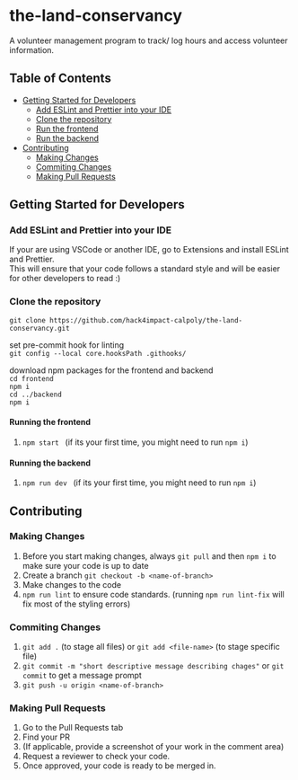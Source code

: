 # the-land-conservancy
A volunteer management program to track/ log hours and access volunteer information.

## Table of Contents
- [Getting Started for Developers](#getting-started-for-developers)
  - [Add ESLint and Prettier into your IDE](#add-eslint-and-prettier-into-your-ide)
  - [Clone the repository](#clone-the-repository)
  - [Run the frontend](#running-the-frontend)
  - [Run the backend](#running-the-backend)
- [Contributing](#contributing)
  - [Making Changes](#making-changes)
  - [Commiting Changes](#commiting-changes)
  - [Making Pull Requests](#making-pull-requests)

  
## Getting Started for Developers 

### Add ESLint and Prettier into your IDE  
If your are using VSCode or another IDE, go to Extensions and install ESLint and Prettier.  
This will ensure that your code follows a standard style and will be easier for other developers to read :)  

### Clone the repository
``` git clone https://github.com/hack4impact-calpoly/the-land-conservancy.git ```  
  
set pre-commit hook for linting  
```git config --local core.hooksPath .githooks/```  
  
download npm packages for the frontend and backend  
```cd frontend```  
```npm i```  
```cd ../backend```  
```npm i```  

#### Running the frontend
1. ```npm start ``` (if its your first time, you might need to run ```npm i```)  

#### Running the backend
1. ```npm run dev ``` (if its your first time, you might need to run ```npm i```)

## Contributing 

### Making Changes
1. Before you start making changes, always ```git pull``` and then ```npm i``` to make sure your code is up to date 
2. Create a branch ```git checkout -b <name-of-branch>```
3. Make changes to the code 
4. ```npm run lint``` to ensure code standards. (running ```npm run lint-fix``` will fix most of the styling errors)

### Commiting Changes
1. ```git add .``` (to stage all files) or ```git add <file-name>``` (to stage specific file)
2. ```git commit -m "short descriptive message describing chages"``` or ```git commit``` to get a message prompt
3. ```git push -u origin <name-of-branch>```

### Making Pull Requests
1. Go to the Pull Requests tab
2. Find your PR
3. (If applicable, provide a screenshot of your work in the comment area)
4. Request a reviewer to check your code.
5. Once approved, your code is ready to be merged in.

